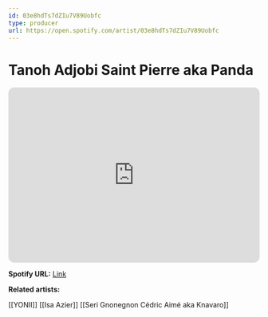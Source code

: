 ```yaml
---
id: 03e8hdTs7dZIu7V89Uobfc
type: producer
url: https://open.spotify.com/artist/03e8hdTs7dZIu7V89Uobfc
---
```

# Tanoh Adjobi Saint Pierre aka Panda

<iframe style="border-radius:12px" src="https://open.spotify.com/embed/artist/03e8hdTs7dZIu7V89Uobfc" width="100%" height="352" frameBorder="0" allowfullscreen="" allow="autoplay; clipboard-write; encrypted-media; fullscreen; picture-in-picture" loading="lazy"></iframe>

**Spotify URL:** [Link](https://open.spotify.com/artist/03e8hdTs7dZIu7V89Uobfc)

**Related artists:**

[[YONII]]
[[Isa Azier]]
[[Seri Gnonegnon Cédric Aimé aka Knavaro]]
